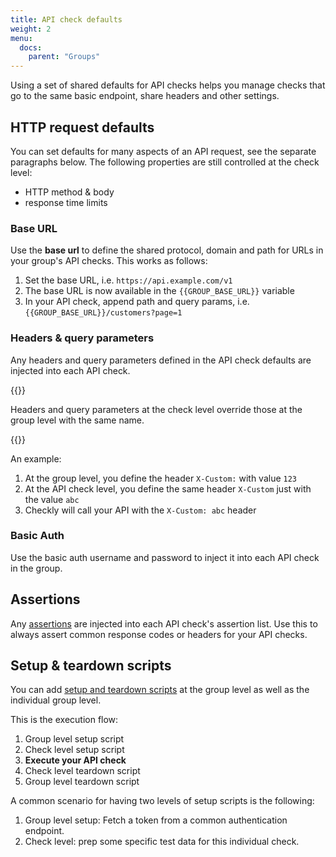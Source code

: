 ```yaml
---
title: API check defaults
weight: 2
menu:
  docs:
    parent: "Groups"
---
```


Using a set of shared defaults for API checks helps you manage checks that go to the same basic 
endpoint, share headers and other settings. 

## HTTP request defaults

You can set defaults for many aspects of an API request, see the separate paragraphs below. The following properties are
still controlled at the check level:

- HTTP method & body
- response time limits 

### Base URL

Use the **base url** to define the shared protocol, domain and path for URLs in your group's API checks. This works
as follows:

1. Set the base URL, i.e. `https://api.example.com/v1`
2. The base URL is now available in the `{{GROUP_BASE_URL}}` variable
3. In your API check, append path and query params, i.e. `{{GROUP_BASE_URL}}/customers?page=1` 

### Headers & query parameters

Any headers and query parameters defined in the API check defaults are injected into each API check.

{{<info >}}

Headers and query parameters at the check level override those at the group level with the same name.

{{</info >}}

An example:

1. At the group level, you define the header `X-Custom:` with value `123`
2. At the API check level, you define the same header `X-Custom` just with the value `abc`
3. Checkly will call your API with the `X-Custom: abc` header 

### Basic Auth

Use the basic auth username and password to inject it into each API check in the group.

## Assertions

Any [assertions](/docs/api-checks/assertions/) are injected into each API check's assertion list. Use this to always 
assert common response codes or headers for your API checks.

## Setup & teardown scripts

You can add [setup and teardown scripts](/docs/api-checks/setup-teardown-scripts/) at the group level as well as the 
individual group level. 

This is the execution flow:

1. Group level setup script
2. Check level setup script
3. **Execute your API check**
4. Check level teardown script
5. Group level teardown script

A common scenario for having two levels of setup scripts is the following:

1. Group level setup: Fetch a token from a common authentication endpoint.
2. Check level: prep some specific test data for this individual check.


 
